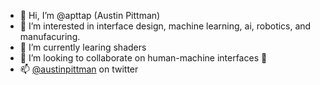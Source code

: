 - 👋 Hi, I’m @apttap (Austin Pittman)
- 👀 I’m interested in interface design, machine learning, ai, robotics, and manufacuring.
- 🌱 I’m currently learing shaders
- 💞️ I’m looking to collaborate on human-machine interfaces 🤖
- 📫 [@austinpittman](https://www.twitter.com/austinpittman) on twitter

<!---
apttap/apttap is a ✨ special ✨ repository because its `README.md` (this file) appears on your GitHub profile.
You can click the Preview link to take a look at your changes.
--->
